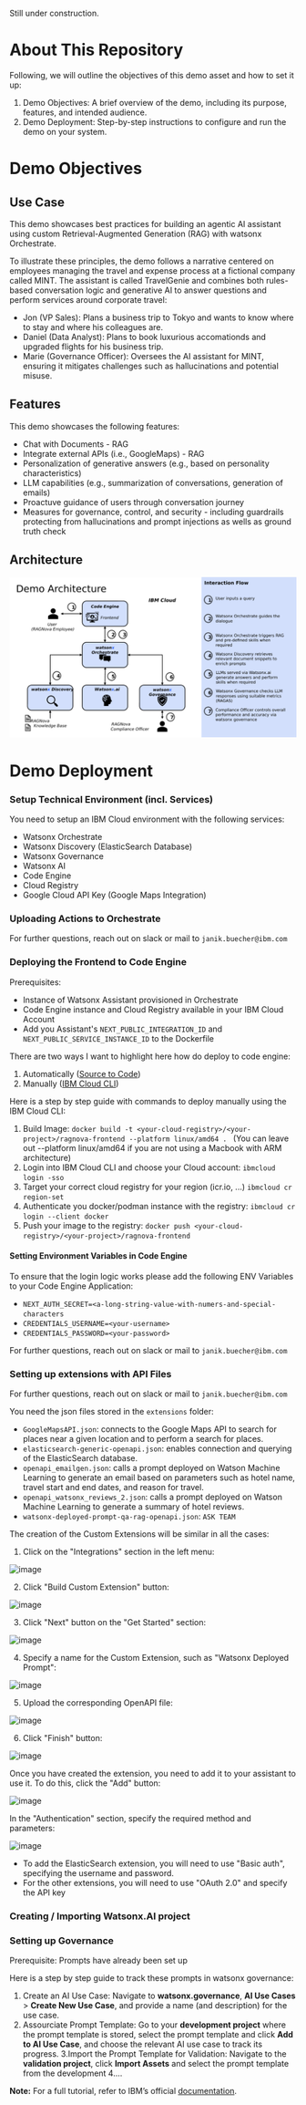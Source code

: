 Still under construction.

# About This Repository

Following, we will outline the objectives of this demo asset and how to set it up:

1. Demo Objectives:
   A brief overview of the demo, including its purpose, features, and intended audience.
2. Demo Deployment:
   Step-by-step instructions to configure and run the demo on your system.

# Demo Objectives

## Use Case

This demo showcases best practices for building an agentic AI assistant using custom Retrieval-Augmented Generation (RAG) with watsonx Orchestrate.

To illustrate these principles, the demo follows a narrative centered on employees managing the travel and expense process at a fictional company called MINT. The assistant is called TravelGenie and combines both rules-based conversation logic and generative AI to answer questions and perform services around corporate travel: 

- Jon (VP Sales): Plans a business trip to Tokyo and wants to know where to stay and where his colleagues are.
- Daniel (Data Analyst): Plans to book luxurious accomationds and upgraded flights for his business trip.
- Marie (Governance Officer): Oversees the AI assistant for MINT, ensuring it mitigates challenges such as hallucinations and potential misuse.

## Features

This demo showcases the following features: 

- Chat with Documents - RAG
- Integrate external APIs (i.e., GoogleMaps) - RAG
- Personalization of generative answers (e.g., based on personality characteristics)
- LLM capabilities (e.g., summarization of conversations, generation of emails)
- Proactuve guidance of users through conversation journey
- Measures for governance, control, and security - including guardrails protecting from hallucinations and prompt injections as wells as ground truth check 


## Architecture

![Architecture](images/architecture.png?raw=true)

# Demo Deployment

### Setup Technical Environment (incl. Services)

You need to setup an IBM Cloud environment with the following services: 

- Watsonx Orchestrate
- Watsonx Discovery (ElasticSearch Database)
- Watsonx Governance
- Watsonx AI
- Code Engine
- Cloud Registry
- Google Cloud API Key (Google Maps Integration)

### Uploading Actions to Orchestrate

For further questions, reach out on slack or mail to `janik.buecher@ibm.com`

### Deploying the Frontend to Code Engine

Prerequisites:

- Instance of Watsonx Assistant provisioned in Orchestrate
- Code Engine instance and Cloud Registry available in your IBM Cloud Account
- Add you Assistant's `NEXT_PUBLIC_INTEGRATION_ID` and `NEXT_PUBLIC_SERVICE_INSTANCE_ID` to the Dockerfile

There are two ways I want to highlight here how do deploy to code engine:

1. Automatically ([Source to Code](https://cloud.ibm.com/docs/codeengine?topic=codeengine-app-source-code))
2. Manually ([IBM Cloud CLI](https://cloud.ibm.com/docs/cli?topic=cli-install-ibmcloud-cli))

Here is a step by step guide with commands to deploy manually using the IBM Cloud CLI:

1. Build Image: `docker build -t <your-cloud-registry>/<your-project>/ragnova-frontend --platform linux/amd64 .
` (You can leave out --platform linux/amd64 if you are not using a Macbook with ARM architecture)
2. Login into IBM Cloud CLI and choose your Cloud account: `ibmcloud login -sso`
3. Target your correct cloud registry for your region (icr.io, ...) `ibmcloud cr region-set`
4. Authenticate you docker/podman instance with the registry: `ibmcloud cr login --client docker`
5. Push your image to the registry: `docker push <your-cloud-registry>/<your-project>/ragnova-frontend`

#### Setting Environment Variables in Code Engine

To ensure that the login logic works please add the following ENV Variables to your Code Engine Application:

- `NEXT_AUTH_SECRET=<a-long-string-value-with-numers-and-special-characters`
- `CREDENTIALS_USERNAME=<your-username>`
- `CREDENTIALS_PASSWORD=<your-password>`

For further questions, reach out on slack or mail to `janik.buecher@ibm.com`

### Setting up extensions with API Files

For further questions, reach out on slack or mail to `janik.buecher@ibm.com`

You need the json files stored in the `extensions` folder:
-  `GoogleMapsAPI.json`: connects to the Google Maps API to search for places near a given location and to perform a search for places.
-  `elasticsearch-generic-openapi.json`: enables connection and querying of the ElasticSearch database.
-  `openapi_emailgen.json`: calls a prompt deployed on Watson Machine Learning to generate an email based on parameters such as hotel name, travel start and end dates, and reason for travel.
-  `openapi_watsonx_reviews_2.json`: calls a prompt deployed on Watson Machine Learning to generate a summary of hotel reviews.
-  `watsonx-deployed-prompt-qa-rag-openapi.json`: `ASK TEAM`


The creation of the Custom Extensions will be similar in all the cases:

1. Click on the "Integrations" section in the left menu:
   
![image](https://github.ibm.com/celestial-ai-assistants-and-genai/travel-ai-assistant/assets/350780/0033695f-37cd-4c1e-9ab2-4376511fb533)

2. Click "Build Custom Extension" button:
   
![image](https://github.ibm.com/celestial-ai-assistants-and-genai/travel-ai-assistant/assets/350780/413f7cbc-59a7-44d9-b017-5137de5a6f9a)

3. Click "Next" button on the "Get Started" section:
   
![image](https://github.ibm.com/celestial-ai-assistants-and-genai/travel-ai-assistant/assets/350780/b398c38e-aaa7-46ff-8c3c-5005bfffd488)

4. Specify a name for the Custom Extension, such as "Watsonx Deployed Prompt":
 
![image](https://github.ibm.com/celestial-ai-assistants-and-genai/travel-ai-assistant/assets/350780/94b94830-b454-4094-a097-d204dabb80e4)

5. Upload the corresponding OpenAPI file:
   
![image](https://github.ibm.com/celestial-ai-assistants-and-genai/travel-ai-assistant/assets/350780/6ab95561-e105-4479-bc81-0e4f2c1d16cd)

6. Click "Finish" button:

![image](https://github.ibm.com/celestial-ai-assistants-and-genai/travel-ai-assistant/assets/350780/e9ba2dad-5cef-43f8-a137-5d9cdd1f5fdd)

Once you have created the extension, you need to add it to your assistant to use it. To do this, click the "Add" button:

![image](https://github.ibm.com/celestial-ai-assistants-and-genai/travel-ai-assistant/assets/350780/24487200-5a7d-4802-896e-13cda30735f2)

In the "Authentication" section, specify the required method and parameters:

![image](https://github.ibm.com/celestial-ai-assistants-and-genai/travel-ai-assistant/assets/350780/9b350269-4488-4c17-bd59-11a54c77b3a8)

- To add the ElasticSearch extension, you will need to use "Basic auth", specifying the username and password.
- For the other extensions, you will need to use "OAuth 2.0" and specify the API key

### Creating / Importing Watsonx.AI project

### Setting up Governance

Prerequisite: Prompts have already been set up 

Here is a step by step guide to track these prompts in watsonx governance: 

1. Create an AI Use Case: Navigate to **watsonx.governance**, **AI Use Cases** > **Create New Use Case**, and provide a name (and description) for the use case.
2. Assourciate Prompt Template: Go to your **development project** where the prompt template is stored, select the prompt template and click **Add to AI Use Case**, and choose the relevant AI use case to track its progress.
3.Import the Prompt Template for Validation: Navigate to the **validation project**, click **Import Assets** and select the prompt template from the development
4.... 




**Note:** For a full tutorial, refer to IBM’s official [documentation]([https://dataplatform.cloud.ibm.com/docs/content/wsj/getting-started/get-started-evaluate-prompt.html?](https://dataplatform.cloud.ibm.com/docs/content/wsj/getting-started/get-started-evaluate-prompt.html?context=wx#:~:text=You%20can%20track%20your%20prompt,Track%20in%20AI%20use%20case.)).
